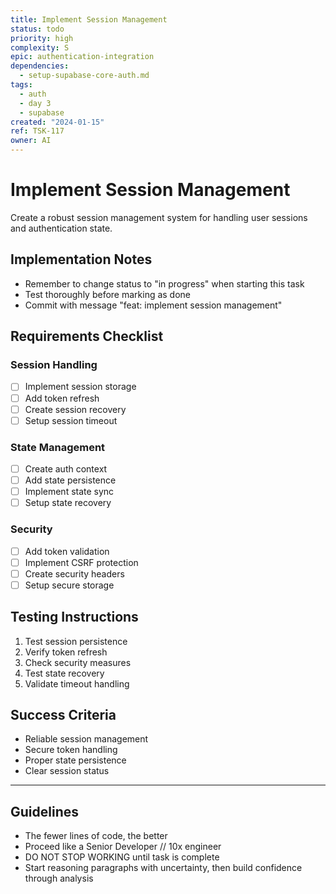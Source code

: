 ```yaml
---
title: Implement Session Management
status: todo
priority: high
complexity: S
epic: authentication-integration
dependencies:
  - setup-supabase-core-auth.md
tags:
  - auth
  - day 3
  - supabase
created: "2024-01-15"
ref: TSK-117
owner: AI
---
```


# Implement Session Management

Create a robust session management system for handling user sessions and authentication state.

## Implementation Notes

- Remember to change status to "in progress" when starting this task
- Test thoroughly before marking as done
- Commit with message "feat: implement session management"

## Requirements Checklist

### Session Handling

- [ ] Implement session storage
- [ ] Add token refresh
- [ ] Create session recovery
- [ ] Setup session timeout

### State Management

- [ ] Create auth context
- [ ] Add state persistence
- [ ] Implement state sync
- [ ] Setup state recovery

### Security

- [ ] Add token validation
- [ ] Implement CSRF protection
- [ ] Create security headers
- [ ] Setup secure storage

## Testing Instructions

1. Test session persistence
2. Verify token refresh
3. Check security measures
4. Test state recovery
5. Validate timeout handling

## Success Criteria

- Reliable session management
- Secure token handling
- Proper state persistence
- Clear session status

---

## Guidelines

- The fewer lines of code, the better
- Proceed like a Senior Developer // 10x engineer
- DO NOT STOP WORKING until task is complete
- Start reasoning paragraphs with uncertainty, then build confidence through analysis
